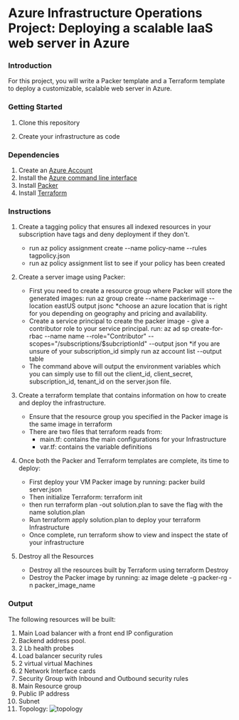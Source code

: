 
# Azure Infrastructure Operations Project: Deploying a scalable IaaS web server in Azure

### Introduction
For this project, you will write a Packer template and a Terraform template to deploy a customizable, scalable web server in Azure.

### Getting Started
1. Clone this repository

2. Create your infrastructure as code


### Dependencies
1. Create an [Azure Account](https://portal.azure.com)
2. Install the [Azure command line interface](https://docs.microsoft.com/en-us/cli/azure/install-azure-cli?view=azure-cli-latest)
3. Install [Packer](https://www.packer.io/downloads)
4. Install [Terraform](https://www.terraform.io/downloads.html)

### Instructions
1. Create a tagging policy that ensures all indexed resources in your subscription have tags and deny deployment if they don't.
    - run az policy assignment create --name policy-name --rules tagpolicy.json
    - run az policy assignment list to see if your policy has been created

2. Create a server image using Packer:
    - First you need to create a resource group where Packer will store the generated images:
      run az group create --name packerimage --location eastUS output jsonc
      *choose an azure location that is right for you depending on geography and pricing and availability.
    - Create a service principal to create the packer image - give a contributor role to your service principal.
      run: az ad sp create-for-rbac --name name --role="Contributor" --scopes="/subscriptions/$subcriptionId" --output json
      *if you are unsure of your subscription_id simply run az account list --output table
    - The command above will output the environment variables which you can simply use to fill out the client_id, client_secret, subscription_id, tenant_id on the server.json file.

3. Create a terraform template that contains information on how to create and deploy the infrastructure.
    - Ensure that the resource group you specified in the Packer image is the same image in terraform
    - There are two files that terraform reads from:
        - main.tf: contains the main configurations for your Infrastructure
        - var.tf: contains the variable definitions

4. Once both the Packer and Terraform templates are complete, its time to deploy:
    - First deploy your VM Packer image by running: packer build server.json
    - Then initialize Terraform: terraform init
    - then run terraform plan -out solution.plan to save the flag with the name solution.plan
    - Run terraform apply solution.plan to deploy your terraform Infrastructure
    - Once complete, run terraform show to view and inspect the state of your infrastructure    
5. Destroy all the Resources  
    - Destroy all the resources built by Terraform using terraform Destroy
    - Destroy the Packer image by running: az image delete -g packer-rg -n packer_image_name
### Output
The following resources will be built:

1. Main Load balancer with a front end IP configuration
2. Backend address pool.
3. 2 Lb health probes
4. Load balancer security rules
5. 2 virtual virtual Machines
6. 2 Network Interface cards
7. Security Group with Inbound and Outbound security rules
8. Main Resource group
9. Public IP address
10. Subnet
11. Topology: ![topology](https://user-images.githubusercontent.com/41089682/110250560-7fe13700-7f41-11eb-8f01-9f81ee7e8ebd.PNG)
